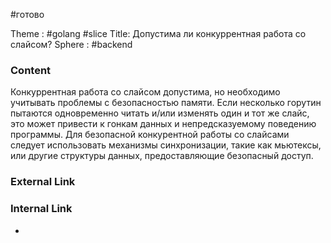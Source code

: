 #готово 

Theme : #golang #slice
Title: Допустима ли конкуррентная работа со слайсом?
Sphere : #backend

### Content

Конкуррентная работа со слайсом допустима, но необходимо учитывать проблемы с безопасностью памяти. Если несколько горутин пытаются одновременно читать и/или изменять один и тот же слайс, это может привести к гонкам данных и непредсказуемому поведению программы. Для безопасной конкурентной работы со слайсами следует использовать механизмы синхронизации, такие как мьютексы, или другие структуры данных, предоставляющие безопасный доступ.

### External Link



### Internal Link

- 